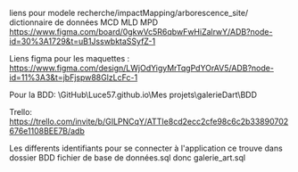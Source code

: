 liens pour modele recherche/impactMapping/arborescence_site/ dictionnaire de données MCD MLD MPD
https://www.figma.com/board/0gkwVc5R6qbwFwHiZalrwY/ADB?node-id=30%3A1729&t=uB1JsswbktaSSyfZ-1

Liens figma pour les maquettes :
https://www.figma.com/design/LWjOdYigyMrTqgPdYOrAV5/ADB?node-id=11%3A3&t=jbFjspw88GlzLcFc-1

Pour la BDD:
\GitHub\Luce57.github.io\Mes projets\galerieDart\BDD

Trello: 
https://trello.com/invite/b/GILPNCqY/ATTIe8cd2ecc2cfe98c6c2b33890702676e1108BEE7B/adb


Les differents identifiants pour se connecter à l'application
ce trouve dans dossier BDD fichier de base de données.sql donc galerie_art.sql

